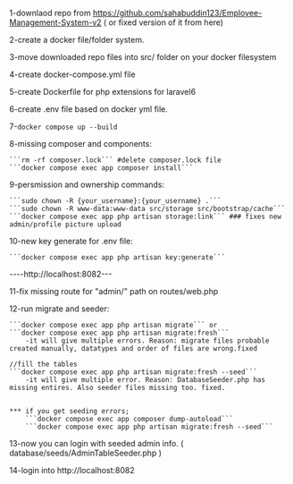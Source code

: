 1-downlaod repo from https://github.com/sahabuddin123/Employee-Management-System-v2
( or fixed version of it from here)

2-create a docker file/folder system.

3-move downloaded repo files into src/ folder on your docker filesystem

4-create docker-compose.yml file

5-create Dockerfile for php extensions for laravel6

6-create .env file based on docker yml file.

7-```docker compose up --build```

8-missing composer and components:

    ```rm -rf composer.lock``` #delete composer.lock file 
    ```docker compose exec app composer install```
    
9-persmission and ownership commands:

    ```sudo chown -R {your_username}:{your_username} .```
    ```sudo chown -R www-data:www-data src/storage src/bootstrap/cache```
    ```docker compose exec app php artisan storage:link``` ### fixes new admin/profile picture upload 
    
    
    
10-new key generate for .env file:

    ```docker compose exec app php artisan key:generate```
    
    
----http://localhost:8082---
    
    
11-fix missing route for "admin/" path on routes/web.php

12-run migrate and seeder:

    ```docker compose exec app php artisan migrate``` or
    ```docker compose exec app php artisan migrate:fresh```
        -it will give multiple errors. Reason: migrate files probable created manually, datatypes and order of files are wrong.fixed
    
    //fill the tables
    ```docker compose exec app php artisan migrate:fresh --seed```
        -it will give multiple error. Reason: DatabaseSeeder.php has missing entires. Also seeder files missing too. fixed.
        
        
    *** if you get seeding errors;
        ```docker compose exec app composer dump-autoload```
        ```docker compose exec app php artisan migrate:fresh --seed```
        
13-now you can login with seeded admin info. ( database/seeds/AdminTableSeeder.php )

14-login into http://localhost:8082
